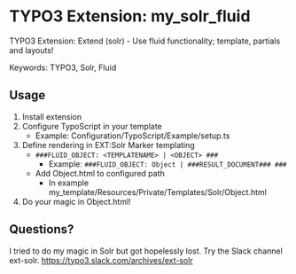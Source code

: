 # TYPO3 Extension: my_solr_fluid
TYPO3 Extension: Extend (solr) - Use fluid functionality; template, partials and layouts!

Keywords: TYPO3, Solr, Fluid

Usage
-----
1) Install extension
2) Configure TypoScript in your template
   * Example: Configuration/TypoScript/Example/setup.ts
3) Define rendering in EXT:Solr Marker templating
   * `###FLUID_OBJECT: <TEMPLATENAME> | <OBJECT> ###`
       * Example: `###FLUID_OBJECT: Object | ###RESULT_DOCUMENT### ###`
   * Add Object.html to configured path
       * In example my_template/Resources/Private/Templates/Solr/Object.html
4) Do your magic in Object.html!



Questions?
----------
I tried to do my magic in Solr but got hopelessly lost. Try the Slack channel ext-solr.
https://typo3.slack.com/archives/ext-solr
